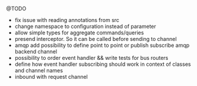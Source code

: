 @TODO 

- fix issue with reading annotations from src
- change namespace to configuration instead of parameter
- allow simple types for aggregate commands/queries
- presend interceptor. So it can be called before sending to channel
- amqp add possibility to define point to point or publish subscribe amqp backend channel
- possibility to order event handler && write tests for bus routers
- define how event handler subscribing should work in context of classes and channel names
- inbound with request channel